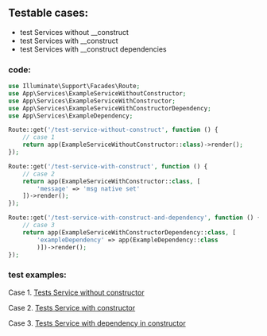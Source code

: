 ## Testable cases:

- test Services without __construct
- test Services with __construct
- test Services with __construct dependencies

### code:

```php
use Illuminate\Support\Facades\Route;
use App\Services\ExampleServiceWithoutConstructor;
use App\Services\ExampleServiceWithConstructor;
use App\Services\ExampleServiceWithConstructorDependency;
use App\Services\ExampleDependency;

Route::get('/test-service-without-construct', function () {
    // case 1
    return app(ExampleServiceWithoutConstructor::class)->render();
});

Route::get('/test-service-with-construct', function () {
    // case 2
    return app(ExampleServiceWithConstructor::class, [
        'message' => 'msg native set'
    ])->render();
});

Route::get('/test-service-with-construct-and-dependency', function () {
    // case 3
    return app(ExampleServiceWithConstructorDependency::class, [
        'exampleDependency' => app(ExampleDependency::class
        )])->render();
});
```

### test examples:

Case 1. [Tests Service without constructor](./tests/Feature/TestServiceWithoutConstructTest.php)

Case 2. [Tests Service with constructor](./tests/Feature/TestServiceWithConstructTest.php)

Case 3. [Tests Service with dependency in constructor](./tests/Feature/TestServiceWithConstructDependencyTest.php)
